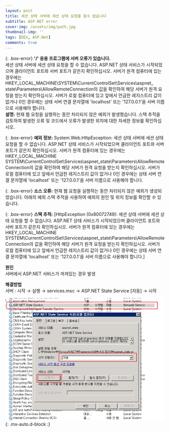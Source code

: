 ```yaml
---
layout: post
title: 세션 상태 서버에 세션 상태 요청을 할수 없습니다
subtitle: ASP.NET error
cover-img: /assets/img/path.jpg
thumbnail-img: ''
tags: [DEV, ASP.Net]
comments: true
---
```


{: .box-error}
**'/' 응용 프로그램에 서버 오류가 있습니다.**  
세션 상태 서버에 세션 상태 요청을 할 수 없습니다. ASP.NET 상태 서비스가 시작되었으며 클라이언트 포트와 서버 포트가 같은지 확인하십시오. 서버가 원격 컴퓨터에 있는 경우에는 HKEY_LOCAL_MACHINE\SYSTEM\CurrentControlSet\Services\aspnet_
state\Parameters\AllowRemoteConnection의 값을 확인하여 해당 서버가 원격 요청을 받는지 확인하십시오. 서버가 로컬 컴퓨터에 있고 앞에서 언급한 레지스트리 값이 없거나 0인 경우에는 상태 서버 연결 문자열에 'localhost' 또는 '127.0.0.1'을 서버 이름으로 사용해야 합니다.  
**설명:** 현재 웹 요청을 실행하는 동안 처리되지 않은 예외가 발생했습니다. 스택 추적을 검토하여 발생한 오류 및 코드에서 오류가 발생한 위치에 대한 자세한 정보를 확인하십시오.

{: .box-error}
**예외 정보:** System.Web.HttpException: 세션 상태 서버에 세션 상태 요청을 할 수 없습니다. ASP.NET 상태 서비스가 시작되었으며 클라이언트 포트와 서버 포트가 같은지 확인하십시오.
서버가 원격 컴퓨터에 있는 경우에는 HKEY_LOCAL_MACHINE\
SYSTEM\CurrentControlSet\Services\aspnet_state\Parameters\AllowRemoteConnection의 값을 확인하여 해당 서버가 원격 요청을 받는지 확인하십시오. 서버가 로컬 컴퓨터에 있고 앞에서 언급한 레지스트리 값이 없거나 0인 경우에는 상태 서버 연결 문자열에 'localhost' 또는 '127.0.0.1'을 서버 이름으로 사용해야 합니다.

{: .box-error}
**소스 오류:** 현재 웹 요청을 실행하는 동안 처리되지 않은 예외가 생성되었습니다. 아래의 예외 스택 추적을 사용하여 예외의 원인 및 위치 정보를 확인할 수 있습니다.

{: .box-error}
**스택 추적:** [HttpException (0x80072749): 세션 상태 서버에 세션 상태 요청을 할 수 없습니다. ASP.NET 상태 서비스가 시작되었으며 클라이언트 포트와 서버 포트가 같은지 확인하십시오. 서버가 원격 컴퓨터에 있는 경우에는 HKEY_LOCAL_MACHINE\
SYSTEM\CurrentControlSet\Services\aspnet_state\Parameters\AllowRemoteConnection의 값을 확인하여 해당 서버가 원격 요청을 받는지 확인하십시오. 서버가 로컬 컴퓨터에 있고 앞에서 언급한 레지스트리 값이 없거나 0인 경우에는 상태 서버 연결 문자열에 'localhost' 또는 '127.0.0.1'을 서버 이름으로 사용해야 합니다.]

**원인**  
서버에서 ASP.NET 서비스가 꺼져있는 경우 발생

**해결방법**  
서버 : 시작 → 실행 → services.msc → ASP.NET State Service [자동] → 시작

![error](/assets/img/post/error1.png){: .mx-auto.d-block :}
